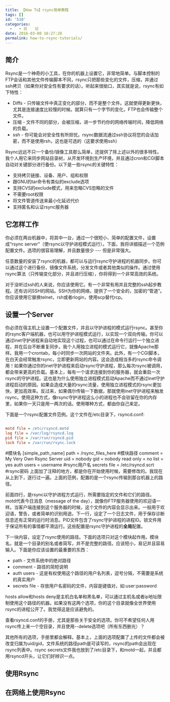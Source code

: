 ```yaml
---
title: 【How To】rsync简单教程
tags: []
id: '510'
categories:
  -   - 日　　记
date: 2016-03-08 16:27:28
permalink: how-to-rsync-tutorials/
---
```


## 简介

Rsync是一个神奇的小工具，在你的机器上设置它，非常地简单。与脚本控制的FTP会话和其他文件传输脚本不同，rsync只把那些变化的文件，压缩，并通过ssh拷贝（如果你对安全性有要求的话）。听起来很拗口，其实就是说，rsync有如下特性：

*   Diffs - 只传输文件中真正变化的部分，而不是整个文件。这就使得更新更快，尤其是连接速度比较慢的时候。就算只有一个字节的变化，FTP也会传输整个文件。
*   压缩 - 文件不同的部分，会被压缩，进一步节约你的网络传输时间，降低网络的负载。
*   ssh - 你可能会对安全性有所担忧。rsync数据流通过ssh协议将您的会话加密，而不是使用rsh，这也是可选的（这要求使用ssh）

Rsync远远不只一个备份/镜像工具那么简单，还提供了除上述以外的很多特性。我个人用它来同步网站目录树，从开发环境到生产环境，并且通过cron和CGI脚本自动对关键部分进行备份。以下是一些rsync的关键特性：

*   支持拷贝链接、设备、用户、组和权限
*   跟GNU的tar命令有类似的exclude选项
*   支持CVS的exclude模式，用来忽略CVS忽略的文件
*   不需要root权限
*   将文件管道传送来最小化延迟代价
*   支持匿名和认证rsync服务器

## 它怎样工作

你必须在两台机器中，将其中一台，通过一个很短小、简单的配置文件，设置成“rsync server”（使rsync以守护进程模式运行）。下面，我将详细描述一个范例配置文件。选项的很容易理解，并且数量很少 --- 但是非常强大。

任意数量的安装了rsync的机器，都可以与运行rsync守护进程的机器同步。你可以通过这个进行备份，镜像文件系统，分发文件或者其他类似的操作。通过使用rsync算法（只传输变化部分，并且进行压缩），你将得到一个非常高效的系统。

对于没听过ssh的人来说，你应该使用它。有一个非常有用并且完整的ssh起步教程。还有访问SSH的网站。SSH为你的网络，提供了一个安全的，加密的“管道”。你应该使用它替换telnet，rsh或者rlogin，使用scp替代rcp。

## 设置一个Server

你必须在宿主机上设置一个配置文件，并且以守护进程的模式运行rsync。甚至你的rsync客户端机器，也可以用守护进程模式运行，以实现一个双向传输。你可以通过inet守护进程来自动地实现这个过程，也可以通过在命令行运行一个独立进程，并在后台不断重复同步。我个人用独立进程的模式运行它，就像Apache那样。我用一个crontab，每小时同步一次网站的文件夹。此外，有一个CGI脚本，在白天会经常触发rsync，立即更新网站的内容。这会造成相当多的rsync命令调用！如果你通过你的inet守护进程来启动rsync守护进程，那么每次rsync被调用，都会带来更高的负载。基本上，每有一个请求连接到你的服务器，就会重启一次rsync的守护进程。这也是为什么使用独立进程模式启动Apache而不通过inet守护进程启动的原因。如果会造成大量的rsync流量，使用独立进程模式的rsync更加快，更加高效率。反过来，如果偶尔传输一下数据，那就使用inet守护进程来触发rsync。使用这种方式，像rsync守护进程这么小的进程也不会驻留在你的内存里，如果你一天只是用一两次的话。使用哪种方式，都由你自己来定。

下面是一个rsync配置文件范例。这个文件在/etc目录下，rsyncd.conf:

```ini

motd file = /etc/rsyncd.motd
log file = /var/log/rsyncd.log
pid file = /var/run/rsyncd.pid
lock file = /var/run/rsync.lock
```

#模块名
[simple_path_name]
path = /rsync_files_here #模块路径
comment = My Very Own Rsync Server
uid = nobody
gid = nobody
read only = no
list = yes
auth users = username #rsync用户名
secrets file = /etc/rsyncd.scrt #rsync密码
上面加了注释的地方，都是你在开始使用时候，需要修改的。我现在从上到下，逐行过一遍。上面的范例，配置的是一个rsync传输到那台机器上的路径。

前面四行，是rsync以守护进程方式运行，所需要指定的文件和它们的路径。motd代表今日消息（message of the day），就像你FTP服务器使用的欢迎语一样。当客户端连接到这个服务器的时候，这个文件的内容会显示出来。一般用于欢迎语，警告，或者简单的识别用途。下一行，设定了一个日志文件，用于保存诊断信息还有正常的运行时消息。PID文件包含了rsync守护进程的进程ID。锁文件用于保证所有的事情都平滑运行。这些配置是rsync守护进程的**全局**配置。

下一块内容，设定了rsync使用的路径。下面的选项只对这个模块起作用。模块名，就是一个目录的别名或者简写，并不是完整的路径。应该短小，易记并且容易输入。下面是你应该设置的最重要的东西：

*   path - 文件系统中的绝对路径
*   comment - 路径的简短说明
*   auth users - 这是有权使用这个路径的用户名列表，逗号分隔，不需要是系统的真实用户
*   secrets file - 存放用户名密码的文件，内容是键值对，如:user:password

hosts allow和hosts deny是主机白名单和黑名单，可以通过主机名或者ip地址限制使用这个路径的机器。如果没有这两个选项，你的这个目录就像全世界使用rsync的进程公开了。我觉得这是应该避免的。

查看rsyncd.conf的手册，尤其是那些关于安全的选项。你可不希望任何人用rsync传上来一个空目录，并且使用--delete选项吧（所有东西删光）？

其他所有的选项，手册里都会解释。基本上，上面的选项配置了上传的文件都会被改变归属为uid/gid，文件系统的路径path是可读写的，rsync的path会出现在rsync列表中。rsync secrets文件我也放到了/etc目录下，和motd一起，并且都用rsyncd开头，让它们好辨识一点。

## 使用Rsync

## 在网络上使用Rsync